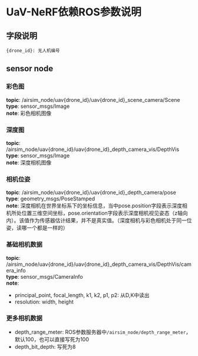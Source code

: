 # UaV-NeRF依赖ROS参数说明
## 字段说明
```
{drone_id}: 无人机编号
```

## sensor node
### **彩色图** 
**topic**: /airsim_node/uav{drone_id}/uav{drone_id}_scene_camera/Scene   
**type**: sensor_msgs/Image   
**note**: 彩色相机图像

### **深度图**  
**topic**: /airsim_node/uav{drone_id}/uav{drone_id}_depth_camera_vis/DepthVis   
**type**: sensor_msgs/Image   
**note**: 深度相机图像

### **相机位姿**   
**topic**: /airsim_node/uav{drone_id}/uav{drone_id}_depth_camera/pose  
**type**: geometry_msgs/PoseStamped   
**note**: 深度相机在世界坐标系下的坐标信息，当中pose.position字段表示深度相机所处位置三维空间坐标，pose.orientation字段表示深度相机视见姿态（z轴向内）。该值作为传感器估计结果，并不是真实值。（深度相机与彩色相机处于同一位姿，读哪一个都是一样的）

### **基础相机数据**   
**topic**: /airsim_node/uav{drone_id}/uav{drone_id}_depth_camera_vis/DepthVis/camera_info   
**type**: sensor_msgs/CameraInfo   
**note**:
- principal_point, focal_length, k1, k2, p1, p2: 从D,K中读出
- resolution: width, height

### **更多相机数据**
- depth_range_meter: ROS参数服务器中`/airsim_node/depth_range_meter`，默认100，也可以直接写死为100
- depth_bit_depth: 写死为8
